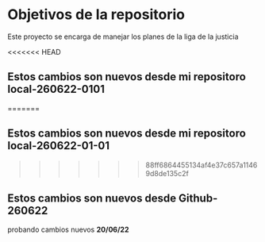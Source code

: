 # Objetivos de la repositorio

Este proyecto se encarga de manejar los planes de la liga de la justicia


<<<<<<< HEAD
## Estos cambios son nuevos desde mi repositoro local-260622-0101
=======

## Estos cambios son nuevos desde mi repositoro local-260622-01-01
>>>>>>> 88ff6864455134af4e37c657a11469d8de135c2f
## Estos cambios son nuevos desde Github-260622
probando cambios nuevos
****20/06/22****

